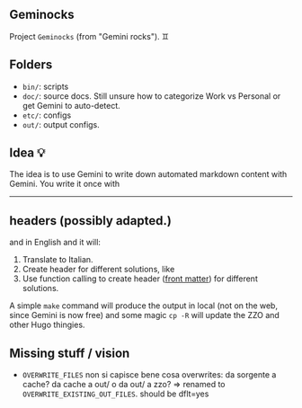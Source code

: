 ## Geminocks

Project `Geminocks` (from "Gemini rocks"). :gemini:

## Folders

* `bin/`: scripts
* `doc/`: source docs. Still unsure how to categorize Work vs Personal or get Gemini to auto-detect.
* `etc/`: configs
* `out/`: output configs.

## Idea :bulb:

The idea is to use Gemini to write down automated markdown content with Gemini.
You write it once with

---
headers (possibly adapted.)
---

and in English and it will:

1. Translate to Italian.
2. Create header for different solutions, like
3. Use function calling to create header ([front matter](https://gohugo.io/content-management/front-matter/)) for different solutions.

A simple `make` command will produce the output in local (not on the web, since Gemini is now free) and some magic `cp -R` will update the ZZO and other Hugo thingies.

## Missing stuff / vision

* `OVERWRITE_FILES` non si capisce bene cosa overwrites: da sorgente a cache? da cache a out/ o da out/ a zzo?
  => renamed to `OVERWRITE_EXISTING_OUT_FILES`. should be dflt=yes
